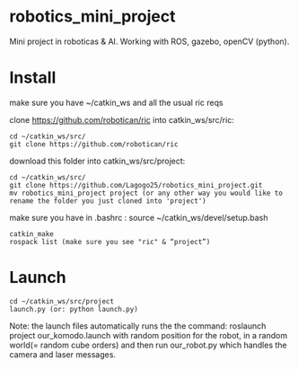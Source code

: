 # robotics_mini_project
Mini project in roboticas &amp; AI. Working with ROS, gazebo, openCV (python).

# Install
make sure you have ~/catkin_ws and all the usual ric reqs

clone https://github.com/robotican/ric into catkin_ws/src/ric:

```
cd ~/catkin_ws/src/
git clone https://github.com/robotican/ric
```

download this folder into catkin_ws/src/project:

```
cd ~/catkin_ws/src/
git clone https://github.com/Lagogo25/robotics_mini_project.git
mv robotics_mini_project project (or any other way you would like to rename the folder you just cloned into 'project')
```

make sure you have in .bashrc : source ~/catkin_ws/devel/setup.bash
```
catkin_make 
rospack list (make sure you see "ric" & “project”)
```
# Launch
```
cd ~/catkin_ws/src/project
launch.py (or: python launch.py)
```
Note: the launch files automatically runs the the command:
roslaunch project our_komodo.launch
with random position for the robot, in a random world(= random cube orders) and then run our_robot.py which handles the camera and laser messages.

